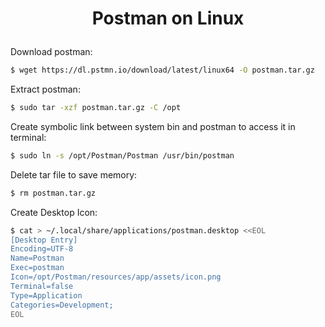 <h1 align="center">

Postman on Linux

</h1>

Download postman:
```bash
$ wget https://dl.pstmn.io/download/latest/linux64 -O postman.tar.gz
```
Extract postman:
```bash
$ sudo tar -xzf postman.tar.gz -C /opt
```
Create symbolic link between system bin and postman to access it in terminal:
```bash
$ sudo ln -s /opt/Postman/Postman /usr/bin/postman
```
Delete tar file to save memory:
```bash
$ rm postman.tar.gz
````
Create Desktop Icon:

```bash
$ cat > ~/.local/share/applications/postman.desktop <<EOL
[Desktop Entry]
Encoding=UTF-8
Name=Postman
Exec=postman
Icon=/opt/Postman/resources/app/assets/icon.png
Terminal=false
Type=Application
Categories=Development;
EOL
```